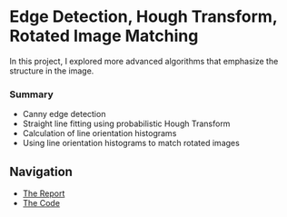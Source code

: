 # Edge Detection, Hough Transform, Rotated Image Matching
In this project, I explored more advanced algorithms that emphasize the structure in the image.

### Summary
- Canny edge detection
- Straight line fitting using probabilistic Hough Transform
- Calculation of line orientation histograms
- Using line orientation histograms to match rotated images

## Navigation
- [The Report](edge-hough-rotation-report.pdf)
- [The Code](edge-hough-rotation.ipynb)
